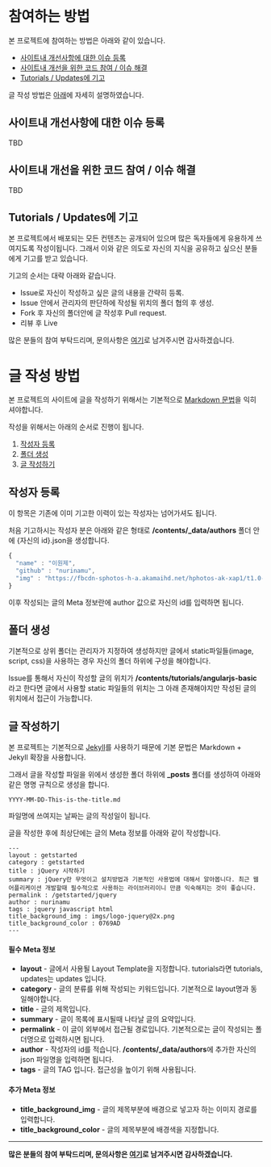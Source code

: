 # 참여하는 방법

본 프로젝트에 참여하는 방법은 아래와 같이 있습니다.
  - [사이트내 개선사항에 대한 이슈 등록](#issue)
  - [사이트내 개선을 위한 코드 참여 / 이슈 해결](#fix)
  - [Tutorials / Updates에 기고](#write)

글 작성 방법은 [아래](#detail)에 자세히 설명하였습니다.

## <a name="issue"></a>사이트내 개선사항에 대한 이슈 등록
TBD

## <a name="fix"></a>사이트내 개선을 위한 코드 참여 / 이슈 해결
TBD

## <a name="write"></a>Tutorials / Updates에 기고
본 프로젝트에서 배포되는 모든 컨텐츠는 공개되어 있으며 많은 독자들에게 유용하게 쓰여지도록 작성이됩니다. 그래서 이와 같은 의도로 자신의 지식을 공유하고 싶으신 분들에게 기고를 받고 있습니다.

기고의 순서는 대략 아래와 같습니다.
  - Issue로 자신이 작성하고 싶은 글의 내용을 간략히 등록.
  - Issue 안에서 관리자의 판단하에 작성될 위치의 폴더 협의 후 생성.
  - Fork 후 자신의 폴더안에 글 작성후 Pull request.
  - 리뷰 후 Live

많은 분들의 참여 부탁드리며, 문의사항은 [여기](TBD)로 남겨주시면 감사하겠습니다.

# <a name="detail"></a>글 작성 방법

본 프로젝트의 사이트에 글을 작성하기 위해서는 기본적으로 [Markdown 문법](http://daringfireball.net/projects/markdown/syntax)을 익히셔야합니다.

작성을 위해서는 아래의 순서로 진행이 됩니다.
  1. [작성자 등록](#author)
  2. [폴더 생성](#folder)
  3. [글 작성하기](#syntax)

## <a name="author"></a> 작성자 등록
이 항목은 기존에 이미 기고한 이력이 있는 작성자는 넘어가셔도 됩니다.

처음 기고하시는 작성자 분은 아래와 같은 형태로 **/contents/_data/authors** 폴더 안에 {자신의 id}.json을 생성합니다.
``` javascript
{
  "name" : "이원제",
  "github" : "nurinamu",
  "img" : "https://fbcdn-sphotos-h-a.akamaihd.net/hphotos-ak-xap1/t1.0-9/10455759_756319334390618_9098829359137199788_n.jpg"
}
```
이후 작성되는 글의 Meta 정보란에 author 값으로 자신의 id를 입력하면 됩니다.

## <a name="author"></a> 폴더 생성
기본적으로 상위 폴더는 관리자가 지정하여 생성하지만 글에서 static파일들(image, script, css)을 사용하는 경우 자신의 폴더 하위에 구성을 해야합니다.

Issue를 통해서 자신이 작성할 글의 위치가 **/contents/tutorials/angularjs-basic** 라고 한다면 글에서 사용할 static 파일들의 위치는 그 아래 존재해야지만 작성된 글의 위치에서 접근이 가능합니다.

## <a name="author"></a> 글 작성하기
본 프로젝트는 기본적으로 [Jekyll](http://jekyllrb.com)를 사용하기 때문에 기본 문법은 Markdown + Jekyll 확장을 사용합니다.

그래서 글을 작성할 파일을 위에서 생성한 폴더 하위에 **_posts** 폴더를 생성하여 아래와 같은 명명 규칙으로 생성을 합니다.
```
YYYY-MM-DD-This-is-the-title.md
```
파일명에 쓰여지는 날짜는 글의 작성일이 됩니다.

글을 작성한 후에 최상단에는 글의 Meta 정보를 아래와 같이 작성합니다.
```
---
layout : getstarted
category : getstarted
title : jQuery 시작하기
summary : jQuery란 무엇이고 설치방법과 기본적인 사용법에 대해서 알아봅니다. 최근 웹 어플리케이션 개발할때 필수적으로 사용하는 라이브러리이니 만큼 익숙해지는 것이 좋습니다.
permalink : /getstarted/jquery
author : nurinamu
tags : jquery javascript html
title_background_img : imgs/logo-jquery@2x.png
title_background_color : 0769AD
---
```

#### 필수 Meta 정보
* **layout** - 글에서 사용될 Layout Template을 지정합니다. tutorials라면 tutorials, updates는 updates 입니다.
* **category** - 글의 분류를 위해 작성되는 키워드입니다. 기본적으로 layout명과 동일해야합니다.
* **title** - 글의 제목입니다.
* **summary** - 글이 목록에 표시될때 나타날 글의 요약입니다.
* **permalink** - 이 글이 외부에서 접근될 경로입니다. 기본적으로는 글이 작성되는 폴더명으로 입력하시면 됩니다.
* **author** - 작성자의 id를 적습니다. **/contents/_data/authors**에 추가한 자신의 json 파일명을 입력하면 됩니다.
* **tags** - 글의 TAG 입니다. 접근성을 높이기 위해 사용됩니다.

#### 추가 Meta 정보
* **title_background_img** - 글의 제목부분에 배경으로 넣고자 하는 이미지 경로를 입력합니다.
* **title_background_color** - 글의 제목부분에 배경색을 지정합니다.

---

**많은 분들의 참여 부탁드리며, 문의사항은 [여기](TBD)로 남겨주시면 감사하겠습니다.**
